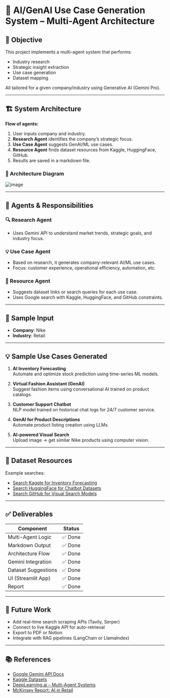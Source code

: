 # 🧠 AI/GenAI Use Case Generation System – Multi-Agent Architecture

## 📌 Objective

This project implements a multi-agent system that performs:
- Industry research
- Strategic insight extraction
- Use case generation
- Dataset mapping

All tailored for a given company/industry using Generative AI (Gemini Pro).

---

## 🏗️ System Architecture

**Flow of agents:**

1. User inputs company and industry.
2. **Research Agent** identifies the company’s strategic focus.
3. **Use Case Agent** suggests GenAI/ML use cases.
4. **Resource Agent** finds dataset resources from Kaggle, HuggingFace, GitHub.
5. Results are saved in a markdown file.

### 📌 Architecture Diagram

![image](https://github.com/user-attachments/assets/b5485b6b-e01c-4f3a-b49d-51cd4d2ff58f)

---

## 🧠 Agents & Responsibilities

### 🔍 Research Agent
- Uses Gemini API to understand market trends, strategic goals, and industry focus.

### 💡 Use Case Agent
- Based on research, it generates company-relevant AI/ML use cases.
- Focus: customer experience, operational efficiency, automation, etc.

### 🔗 Resource Agent
- Suggests dataset links or search queries for each use case.
- Uses Google search with Kaggle, HuggingFace, and GitHub constraints.

---

## 💼 Sample Input

- **Company**: Nike  
- **Industry**: Retail

---

## 💡 Sample Use Cases Generated

1. **AI Inventory Forecasting**  
   Automate and optimize stock prediction using time-series ML models.

2. **Virtual Fashion Assistant (GenAI)**  
   Suggest fashion items using conversational AI trained on product catalogs.

3. **Customer Support Chatbot**  
   NLP model trained on historical chat logs for 24/7 customer service.

4. **GenAI for Product Descriptions**  
   Automate product listing creation using LLMs.

5. **AI-powered Visual Search**  
   Upload image → get similar Nike products using computer vision.

---

## 🔗 Dataset Resources

Example searches:
- [Search Kaggle for Inventory Forecasting](https://www.google.com/search?q=inventory+forecasting+dataset+site:kaggle.com)
- [Search HuggingFace for Chatbot Datasets](https://www.google.com/search?q=chatbot+dataset+site:huggingface.co)
- [Search GitHub for Visual Search Models](https://www.google.com/search?q=visual+search+AI+site:github.com)

---

## ✅ Deliverables

| Component           | Status  |
|--------------------|---------|
| Multi-Agent Logic  | ✅ Done |
| Markdown Output    | ✅ Done |
| Architecture Flow  | ✅ Done |
| Gemini Integration | ✅ Done |
| Dataset Suggestions| ✅ Done |
| UI (Streamlit App) | ✅ Done |
| Report             | ✅ Done |

---

## 🔮 Future Work

- Add real-time search scraping APIs (Tavily, Serper)
- Connect to live Kaggle API for auto-retrieval
- Export to PDF or Notion
- Integrate with RAG pipelines (LangChain or LlamaIndex)

---

## 📚 References

- [Google Gemini API Docs](https://ai.google.dev/gemini-api/docs)
- [Kaggle Datasets](https://kaggle.com)
- [DeepLearning.ai – Multi-Agent Systems](https://www.deeplearning.ai/short-courses/multi-ai-agent-systems-with-crewai/)
- [McKinsey Report: AI in Retail](https://www.mckinsey.com/business-functions/mckinsey-digital/our-insights/ai-in-retail)

